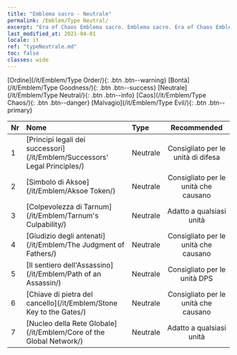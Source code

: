 ```yaml
---
title: "Emblema sacro - Neutrale"
permalink: /Emblem/Type Neutral/
excerpt: "Era of Chaos Emblema sacro. Emblema sacro. Era of Chaos Emblema sacro Neutrale. Era of Chaos Neutrale"
last_modified_at: 2021-04-01
locale: it
ref: "typeNeutrale.md"
toc: false
classes: wide
---
```


  [Ordine](/it/Emblem/Type Order/){: .btn .btn--warning}   [Bontà](/it/Emblem/Type Goodness/){: .btn .btn--success}   [Neutrale](/it/Emblem/Type Neutral/){: .btn .btn--info}   [Caos](/it/Emblem/Type Chaos/){: .btn .btn--danger}   [Malvagio](/it/Emblem/Type Evil/){: .btn .btn--primary} 

  |  Nr  |             Nome            |    Type    |   Recommended   |
  |:-----|:----------------------------|:-----------|:---------------:|
  | 1 | [Principi legali dei successori](/it/Emblem/Successors' Legal Principles/) | Neutrale | Consigliato per le unità di difesa | 
  | 2 | [Simbolo di Aksoe](/it/Emblem/Aksoe Token/) | Neutrale | Consigliato per le unità che causano <Rallentamento> | 
  | 3 | [Colpevolezza di Tarnum](/it/Emblem/Tarnum's Culpability/) | Neutrale | Adatto a qualsiasi unità | 
  | 4 | [Giudizio degli antenati](/it/Emblem/The Judgment of Fathers/) | Neutrale | Consigliato per le unità che causano <Stordimento> | 
  | 5 | [Il sentiero dell'Assassino](/it/Emblem/Path of an Assassin/) | Neutrale | Consigliato per le unità DPS | 
  | 6 | [Chiave di pietra del cancello](/it/Emblem/Stone Key to the Gates/) | Neutrale | Consigliato per le unità che causano <Sanguinamento> | 
  | 7 | [Nucleo della Rete Globale](/it/Emblem/Core of the Global Network/) | Neutrale | Adatto a qualsiasi unità | 
